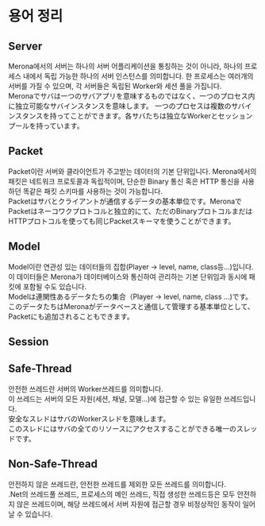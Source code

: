 용어 정리
====

Server
----
Merona에서의 서버는 하나의 서버 어플리케이션을 통칭하는 것이 아니라, 하나의 프로세스 내에서 독립 가능한 하나의 서버 인스턴스를 의미합니다.
한 프로세스는 여러개의 서버를 가질 수 있으며, 각 서버들은 독립된 Worker와 세션 풀을 가집니다.
<br>
Meronaでサバは一つのサバアプリを意味するものではなく、一つのプロセス内に独立可能なサバインスタンスを意味します。
一つのプロセスは複数のサバインスタンスを持ってことができます。各サバたちは独立なWorkerとセッションプールを持っています。

Packet
----
Packet이란 서버와 클라이언트가 주고받는 데이터의 기본 단위입니다.
Merona에서의 패킷은 네트워크 프로토콜과 독립적이며, 단순한 Binary 통신 혹은 HTTP 통신을 사용하던 똑같은 패킷 스키마를 사용하는 것이 가능합니다.
<br>
Packetはサバとクライアントが通信するデータの基本単位です。MeronaでPacketはネーコワクプロトコルと独立的にて、ただのBinaryプロトコルまだはHTTPプロトコルを使っても同じPacketスキーマを使うことができます。

Model
----
Model이란 연관성 있는 데이터들의 집합(Player -> level, name, class등...)입니다. 이 데이터들은 Merona가 데이터베이스와 통신하여 관리하는 기본 단위임과 동시에 패킷에 포함될 수도 있습니다.
<br>
Modelは連関性あるデータたちの集合（Player -> level, name, class ...)です。このデータたちはMeronaがデータベースと通信して管理する基本単位として、Packetにも追加されることもできます。

Session
----

Safe-Thread
----
안전한 쓰레드란 서버의 Worker쓰레드를 의미합니다.<br>
이 쓰레드는 서버의 모든 자원(세션, 채널, 모델...)에 접근할 수 있는 유일한 쓰레드입니다.
<br>
安全なスレドはサバのWorkerスレドを意味します。<br>
このスレドにはサバの全てのリソースにアクセスすることができる唯一のスレッドです。

Non-Safe-Thread
----
안전하지 않은 쓰레드란, 안전한 쓰레드를 제외한 모든 쓰레드를 의미합니다.<br>
.Net의 쓰레드풀 쓰레드, 프로세스의 메인 쓰레드, 직접 생성한 쓰레드등은 모두 안전하지 않은 쓰레드이며, 해당 쓰레드에서 서버 자원에 접근할 경우 비정상적인 동작이 일어날 수 있습니다.
